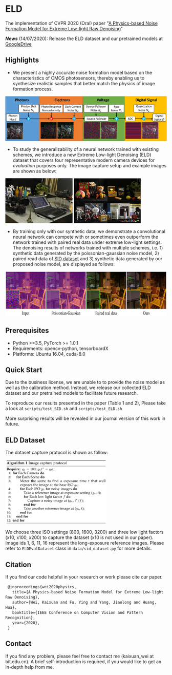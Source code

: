 # ELD

The implementation of CVPR 2020 (Oral) paper "[A Physics-based Noise Formation Model for Extreme Low-light Raw Denoising](https://openaccess.thecvf.com/content_CVPR_2020/papers/Wei_A_Physics-Based_Noise_Formation_Model_for_Extreme_Low-Light_Raw_Denoising_CVPR_2020_paper.pdf)"

***News*** (14/07/2020): Release the ELD dataset and our pretrained models at [GoogleDrive](https://drive.google.com/drive/folders/1CT2Ny9W9ArdSQaHNxC5hGwav9lZHoqJa?usp=sharing)   


## Highlights

* We present a highly accurate noise formation model based on the characteristics of CMOS photosensors, thereby enabling us to synthesize realistic samples that better match the physics of image formation process. 

<img src="imgs/pipeline.png" height="140px"/> 

* To study the generalizability of a neural network trained with existing schemes, we introduce a new Extreme Low-light Denoising (ELD) dataset that covers four representative modern camera devices for *evaluation* purposes only. The image capture setup and example images are shown as below:

<img src="imgs/capture_setup.jpg" height="140px"/> <img src="imgs/example_images.png" height="140px"/> 


* By training only with our synthetic data, we demonstrate a convolutional neural network can compete with or sometimes even outperform the network trained with paired real data under extreme low-light settings. The denoising results of networks trained with multiple schemes, i.e. 1) synthetic data generated by the poissonian-gaussian noise model, 2) paired read data of [SID dataset](https://github.com/cchen156/Learning-to-See-in-the-Dark) and 3) synthetic data generated by our proposed noise model, are displayed as follows:

<img src="imgs/results.png" height="140px"/> 


## Prerequisites
* Python >=3.5, PyTorch >= 1.0.1
* Requirements: opencv-python, tensorboardX
* Platforms: Ubuntu 16.04, cuda-8.0


## Quick Start
Due to the business license, we are unable to to provide the noise model as well as the calibration method. 
Instead, we release our collected ELD dataset and our pretrained models to facilitate future research.

To reproduce our results presented in the paper (Table 1 and 2), Please take a look at ```scripts/test_SID.sh``` and ```scripts/test_ELD.sh``` 

More surprising results will be revealed in our journal version of this work in future.   

## ELD Dataset
The dataset capture protocol is shown as follow:

 <img src="imgs/dataset.png" height="200px"/> 

We choose three ISO settings (800, 1600, 3200) and three low light factors (x10, x100, x200) to capture the dataset (x10 is not used in our paper). Image ids 1, 6, 11, 16 represent the long-exposure reference images. Please refer to ```ELDEvalDataset``` class in ```data/sid_dataset.py``` for more details. 

## Citation

If you find our code helpful in your research or work please cite our paper.

```
 @inproceedings{wei2020physics,
   title={A Physics-based Noise Formation Model for Extreme Low-light Raw Denoising},
   author={Wei, Kaixuan and Fu, Ying and Yang, Jiaolong and Huang, Hua},
   booktitle={IEEE Conference on Computer Vision and Pattern Recognition},
   year={2020},
 }
```

## Contact
If you find any problem, please feel free to contact me (kaixuan_wei at bit.edu.cn).
A brief self-introduction is required, if you would like to get an in-depth help from me. 
